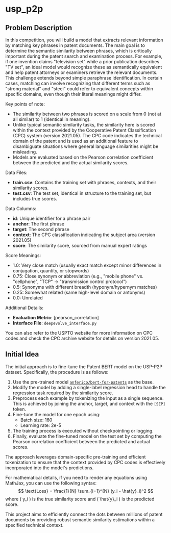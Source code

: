 # usp_p2p

## Problem Description

In this competition, you will build a model that extracts relevant information by matching key phrases in patent documents. The main goal is to determine the semantic similarity between phrases, which is critically important during the patent search and examination process. For example, if one invention claims "television set" while a prior publication describes "TV set", an ideal model would recognize these as semantically equivalent and help patent attorneys or examiners retrieve the relevant documents. This challenge extends beyond simple paraphrase identification. In certain cases, matching can involve recognizing that different terms such as "strong material" and "steel" could refer to equivalent concepts within specific domains, even though their literal meanings might differ.

Key points of note:
- The similarity between two phrases is scored on a scale from 0 (not at all similar) to 1 (identical in meaning).
- Unlike typical semantic similarity tasks, the similarity here is scored within the context provided by the Cooperative Patent Classification (CPC) system (version 2021.05). The CPC code indicates the technical domain of the patent and is used as an additional feature to disambiguate situations where general language similarities might be misleading.
- Models are evaluated based on the Pearson correlation coefficient between the predicted and the actual similarity scores.

Data Files:
- **train.csv**: Contains the training set with phrases, contexts, and their similarity scores.
- **test.csv**: The test set, identical in structure to the training set, but includes true scores.

Data Columns:
- **id**: Unique identifier for a phrase pair
- **anchor**: The first phrase
- **target**: The second phrase
- **context**: The CPC classification indicating the subject area (version 2021.05)
- **score**: The similarity score, sourced from manual expert ratings

Score Meanings:
- 1.0: Very close match (usually exact match except minor differences in conjugation, quantity, or stopwords)
- 0.75: Close synonym or abbreviation (e.g., "mobile phone" vs. "cellphone", "TCP" → "transmission control protocol")
- 0.5: Synonyms with different breadth (hyponym/hypernym matches)
- 0.25: Somewhat related (same high-level domain or antonyms)
- 0.0: Unrelated

Additional Details:
- **Evaluation Metric**: [pearson_correlation]
- **Interface File**: `deepevolve_interface.py`

You can also refer to the USPTO website for more information on CPC codes and check the CPC archive website for details on version 2021.05.

## Initial Idea

The initial approach is to fine-tune the Patent BERT model on the USP-P2P dataset. Specifically, the procedure is as follows:

1. Use the pre-trained model [`anferico/bert-for-patents`](https://huggingface.co/anferico/bert-for-patents) as the base.
2. Modify the model by adding a single-label regression head to handle the regression task required by the similarity score.
3. Preprocess each example by tokenizing the input as a single sequence. This is achieved by joining the anchor, target, and context with the `[SEP]` token.
4. Fine-tune the model for one epoch using:
   - Batch size: 160
   - Learning rate: 2e-5
5. The training process is executed without checkpointing or logging.
6. Finally, evaluate the fine-tuned model on the test set by computing the Pearson correlation coefficient between the predicted and actual scores.

The approach leverages domain-specific pre-training and efficient tokenization to ensure that the context provided by CPC codes is effectively incorporated into the model's predictions.

For mathematical details, if you need to render any equations using MathJax, you can use the following syntax:
$$
\text{Loss} = \frac{1}{N} \sum_{i=1}^{N} (y_i - \hat{y}_i)^2
$$
where \( y_i \) is the true similarity score and \( \hat{y}_i \) is the predicted score.

This project aims to efficiently connect the dots between millions of patent documents by providing robust semantic similarity estimations within a specified technical context.